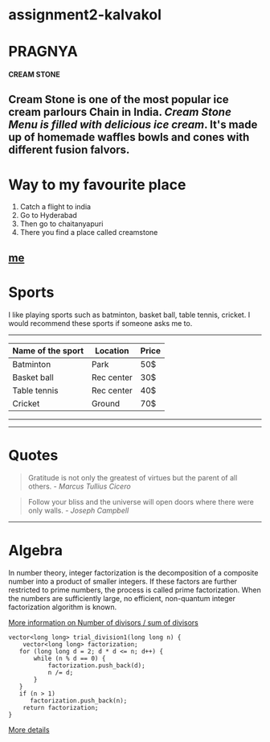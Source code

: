 # assignment2-kalvakol
# PRAGNYA #
#### CREAM STONE
Cream Stone is one of the most popular ice cream parlours Chain in India. ***Cream Stone Menu is filled with delicious ice cream***. It's made up of homemade waffles bowls and cones with different fusion falvors.
--------

# Way to my favourite place

1. Catch a flight to india
2. Go to Hyderabad
3. Then go to chaitanyapuri
4. There you find a place called creamstone

[me](https://github.com/PragnyaKalvakol/assignment2-kalvakol/blob/main/AboutMe.md)
-------
# Sports
I like playing sports such as batminton, basket ball, table tennis, cricket.
I would recommend these sports if someone asks me to.

---------------------------------------
|Name of the sport  | Location | Price|
|-------------------|----------|------|
|Batminton          |  Park    | 50$  |
|Basket ball        |Rec center| 30$  |
|Table tennis       |Rec center| 40$  |
|Cricket            |Ground    | 70$  |
-------------------------------------

--------------------------------------------------

# Quotes

>Gratitude is not only the greatest of virtues but the parent of all others.
 *- Marcus Tullius Cicero* 

 >Follow your bliss and the universe will open doors where there were only walls.
 *- Joseph Campbell*

 -------------------------------------------------------------
 # Algebra

In number theory, integer factorization is the decomposition of a composite number into a product of smaller integers. If these factors are further restricted to prime numbers, the process is called prime factorization.
When the numbers are sufficiently large, no efficient, non-quantum integer factorization algorithm is known.

[More information on Number of divisors / sum of divisors](https://en.wikipedia.org/wiki/Integer_factorization)
```
vector<long long> trial_division1(long long n) {
    vector<long long> factorization;
   for (long long d = 2; d * d <= n; d++) {
       while (n % d == 0) {
           factorization.push_back(d);
           n /= d;
       }
   }
   if (n > 1)
      factorization.push_back(n);
    return factorization;
}
```

[More details](https://cp-algorithms.com/algebra/factorization.html)
